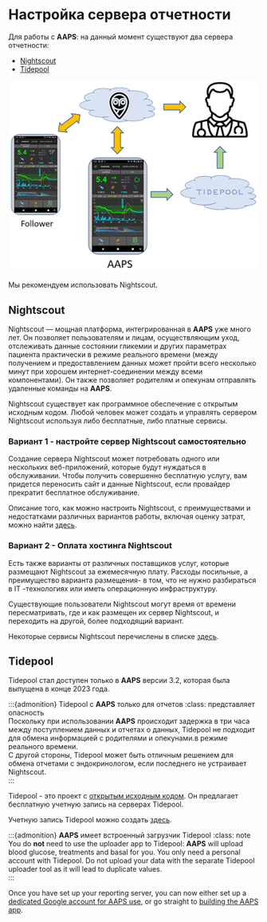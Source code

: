 # Настройка сервера отчетности

Для работы с **AAPS**: на данный момент существуют два сервера отчетности:

- [Nightscout](https://nightscout.github.io/)
- [Tidepool](https://www.tidepool.org/)

![Серверы отчетов](../images/Building-the-App/ReportingServer.png)

Мы рекомендуем использовать Nightscout.

## Nightscout

Nightscout — мощная платформа, интегрированная в **AAPS** уже много лет. Он позволяет пользователям и лицам, осуществляющим уход, отслеживать данные состоянии гликемии и других параметрах пациента практически в режиме реального времени (между получением и предоставлением данных может пройти всего несколько минут при хорошем интернет-соединении между всеми компонентами). Он также позволяет родителям и опекунам отправлять удаленные команды на **AAPS**.

Nightscout существует как программное обеспечение с открытым исходным кодом. Любой человек может создать и управлять сервером Nightscout используя либо бесплатные, либо платные сервисы.

### Вариант 1 - настройте сервер Nightscout самостоятельно

Создание сервера Nightscout может потребовать одного или нескольких веб-приложений, которые будут нуждаться в обслуживании. Чтобы получить совершенно бесплатную услугу, вам придется переносить сайт и данные Nightscout, если провайдер прекратит бесплатное обслуживание.

Описание того, как можно настроить Nightscout, с преимуществами и недостатками различных вариантов работы, включая оценку затрат, можно найти [здесь](https://nightscout.github.io/nightscout/new_user/#free-diy).

### Вариант 2 - Оплата хостинга Nightscout

Есть также варианты от различных поставщиков услуг, которые размещают Nightscout за ежемесячную плату. Расходы посильные, а преимущество варианта размещения- в том, что не нужно разбираться в IT -технологиях или иметь операционную инфраструктуру.

Существующие пользователи Nightscout могут время от времени пересматривать, где и как размещен их сервер Nightscout, и переходить на другой, более подходящий вариант.

Некоторые сервисы Nightscout перечислены в списке [здесь](https://nightscout.github.io/nightscout/new_user/#vendors-comparison-table).

## Tidepool

Tidepool стал доступен только в **AAPS** версии 3.2, которая была выпущена в конце 2023 года.

:::{admonition} Tidepool с **AAPS** только для отчетов
:class: представляет опасность\
Поскольку при использовании **AAPS** происходит задержка в три часа между поступлением данных и отчетах о данных, Tidepool не подходит для обмена информацией с родителями и опекунами.в режиме реального времени.\
С другой стороны, Tidepool может быть отличным решением для обмена отчетами с эндокринологом, если последнего не устраивает Nightscout.\
:::

Tidepool - это проект с [открытым исходным кодом](https://github.com/tidepool-org). Он предлагает бесплатную учетную запись на серверах Tidepool.

Учетную запись Tidepool можно создать [здесь](https://app.tidepool.org/signup).

:::{admonition} **AAPS** имеет встроенный загрузчик Tidepool
:class: note
You do **not** need to use the uploader app to Tidepool: **AAPS** will upload blood glucose, treatments and basal for you. You only need a personal account with Tidepool. Do not upload your data with the separate Tidepool uploader tool as it will lead to duplicate values.\
:::

Once you have set up your reporting server, you can now either set up a [dedicated Google account for AAPS use](Dedicated-Google-account-for-AAPS.md), or go straight to [building the AAPS app](building-AAPS.md).
